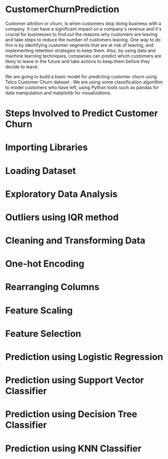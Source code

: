 # CustomerChurnPrediction
Customer attrition or churn, is when customers stop doing business with a company. It can have a significant impact on a company's revenue and it's crucial for businesses to find out the reasons why customers are leaving and take steps to reduce the number of customers leaving. One way to do this is by identifying customer segments that are at risk of leaving, and implementing retention strategies to keep them. Also, by using data and machine learning techniques, companies can predict which customers are likely to leave in the future and take actions to keep them before they decide to leave.

We are going to build a basic model for predicting customer churn using Telco Customer Churn dataset . We are using some classification algorithm to model customers who have left, using Python tools such as pandas for data manipulation and matplotlib for visualizations.

 # Steps Involved to Predict Customer Churn
   # Importing Libraries
   # Loading Dataset
  # Exploratory Data Analysis
  # Outliers using IQR method
  # Cleaning and Transforming Data
  # One-hot Encoding
  # Rearranging Columns
  # Feature Scaling
  # Feature Selection
  # Prediction using Logistic Regression
  # Prediction using Support Vector Classifier
  # Prediction using Decision Tree Classifier
  # Prediction using KNN Classifier
